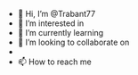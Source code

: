 - 👋 Hi, I’m @Trabant77
- 👀 I’m interested in 
- 🌱 I’m currently learning
- 💞️ I’m looking to collaborate on
- 
- 📫 How to reach me 
 

